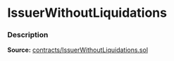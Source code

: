 # IssuerWithoutLiquidations

### Description <a href="description" id="description"></a>

**Source:** [contracts/IssuerWithoutLiquidations.sol](https://github.com/perifinance/peri-finance/blob/master/contracts/IssuerWithoutLiquidations.sol)
